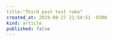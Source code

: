 ```yaml
---
title:"Third post test rake"
created_at: 2019-08-27 21:54:51 -0300
kind: article
published: false
---
```



